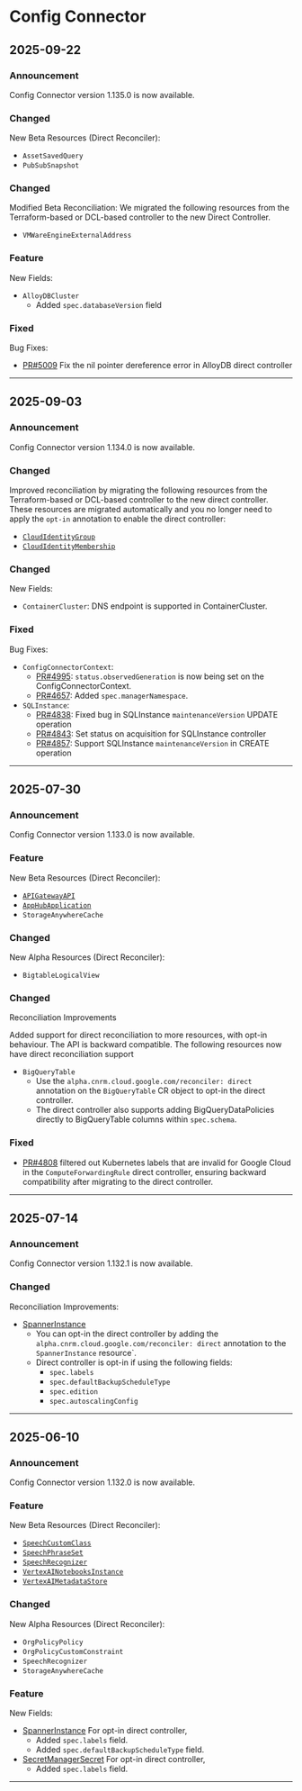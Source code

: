 # Config Connector

## 2025-09-22

### Announcement

Config Connector version 1.135.0 is now available.

### Changed

New Beta Resources (Direct Reconciler):

* `AssetSavedQuery`
* `PubSubSnapshot`

### Changed

Modified Beta Reconciliation:
We migrated the following resources from the Terraform-based or DCL-based controller to the new Direct Controller.

* `VMWareEngineExternalAddress`

### Feature

New Fields:

* `AlloyDBCluster`
  + Added `spec.databaseVersion` field

### Fixed

Bug Fixes:

* [PR#5009](https://github.com/GoogleCloudPlatform/k8s-config-connector/pull/5009)
  Fix the nil pointer dereference error in AlloyDB direct controller

---
## 2025-09-03

### Announcement

Config Connector version 1.134.0 is now available.

### Changed

Improved reconciliation by migrating the following resources from the Terraform-based or DCL-based controller to the new direct controller. These resources are migrated automatically and you no longer need to apply the `opt-in` annotation to enable the direct controller:

* [`CloudIdentityGroup`](https://cloud.google.com/config-connector/docs/reference/resource-docs/cloudidentity/cloudidentitygroup)
* [`CloudIdentityMembership`](https://cloud.google.com/config-connector/docs/reference/resource-docs/cloudidentity/cloudidentitymembership)

### Changed

New Fields:

* `ContainerCluster`: DNS endpoint is supported in ContainerCluster.

### Fixed

Bug Fixes:

* `ConfigConnectorContext`:
  + [PR#4995](https://github.com/GoogleCloudPlatform/k8s-config-connector/pull/4995): `status.observedGeneration` is now being set on the ConfigConnectorContext.
  + [PR#4657](https://github.com/GoogleCloudPlatform/k8s-config-connector/pull/4657): Added `spec.managerNamespace`.
* `SQLInstance`:
  + [PR#4838](https://github.com/GoogleCloudPlatform/k8s-config-connector/pull/4838): Fixed bug in SQLInstance `maintenanceVersion` UPDATE operation
  + [PR#4843](https://github.com/GoogleCloudPlatform/k8s-config-connector/pull/4843): Set status on acquisition for SQLInstance controller
  + [PR#4857](https://github.com/GoogleCloudPlatform/k8s-config-connector/pull/4857): Support SQLInstance `maintenanceVersion` in CREATE operation

---
## 2025-07-30

### Announcement

Config Connector version 1.133.0 is now available.

### Feature

New Beta Resources (Direct Reconciler):

* [`APIGatewayAPI`](https://cloud.google.com/config-connector/docs/reference/docs/reference/resource-docs/apigateway/apigatewayapi.md)
* [`AppHubApplication`](https://cloud.google.com/config-connector/docs/reference/docs/reference/resource-docs/apphub/apphubapplication.md)
* `StorageAnywhereCache`

### Changed

New Alpha Resources (Direct Reconciler):

* `BigtableLogicalView`

### Changed

Reconciliation Improvements

Added support for direct reconciliation to more resources, with opt-in behaviour. The API is backward compatible. The following resources now have direct reconciliation support

* `BigQueryTable`
  + Use the `alpha.cnrm.cloud.google.com/reconciler: direct` annotation on the `BigQueryTable` CR object to opt-in the direct controller.
  + The direct controller also supports adding BigQueryDataPolicies directly to BigQueryTable columns within `spec.schema`.

### Fixed

* [PR#4808](https://github.com/GoogleCloudPlatform/k8s-config-connector/pull/4808)
  filtered out Kubernetes labels that are invalid for Google Cloud in the
  `ComputeForwardingRule` direct controller, ensuring backward compatibility
  after migrating to the direct controller.

---
## 2025-07-14

### Announcement

Config Connector version 1.132.1 is now available.

### Changed

Reconciliation Improvements:

* [SpannerInstance](https://cloud.google.com/config-connector/docs/reference/resource-docs/spanner/spannerinstance)
  + You can opt-in the direct controller by adding the
    `alpha.cnrm.cloud.google.com/reconciler: direct` annotation to the
    `SpannerInstance` resource`.
  + Direct controller is opt-in if using the following fields:
    - `spec.labels`
    - `spec.defaultBackupScheduleType`
    - `spec.edition`
    - `spec.autoscalingConfig`

---
## 2025-06-10

### Announcement

Config Connector version 1.132.0 is now available.

### Feature

New Beta Resources (Direct Reconciler):

* [`SpeechCustomClass`](https://cloud.google.com/config-connector/docs/reference/resource-docs/speech/speechcustomclass)
* [`SpeechPhraseSet`](https://cloud.google.com/config-connector/docs/reference/resource-docs/speech/speechphraseset)
* [`SpeechRecognizer`](https://cloud.google.com/config-connector/docs/reference/resource-docs/speech/speechrecognizer)
* [`VertexAINotebooksInstance`](https://cloud.google.com/config-connector/docs/reference/resource-docs/notebooks/notebookinstance)
* [`VertexAIMetadataStore`](https://cloud.google.com/config-connector/docs/reference/resource-docs/vertexai/vertexaimetadatastore)

### Changed

New Alpha Resources (Direct Reconciler):

* `OrgPolicyPolicy`
* `OrgPolicyCustomConstraint`
* `SpeechRecognizer`
* `StorageAnywhereCache`

### Feature

New Fields:

* [SpannerInstance](https://cloud.google.com/config-connector/docs/reference/resource-docs/spanner/spannerinstance)
  For opt-in direct controller,
  + Added `spec.labels` field.
  + Added `spec.defaultBackupScheduleType` field.
* [SecretManagerSecret](https://cloud.google.com/config-connector/docs/reference/resource-docs/secretmanager/secretmanagersecret)
  For opt-in direct controller,
  + Added `spec.labels` field.

---
